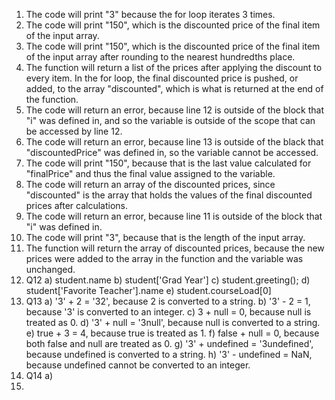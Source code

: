 1) The code will print "3" because the for loop iterates 3 times.
2) The code will print "150", which is the discounted price of the final item of the input array.
3) The code will print "150", which is the discounted price of the final item of the input array after rounding to the nearest hundredths place.
4) The function will return a list of the prices after applying the discount to every item. In the for loop, the final discounted price is pushed, or added, to the array "discounted", which is what is returned at the end of the function.
5) The code will return an error, because line 12 is outside of the block that "i" was defined in, and so the variable is outside of the scope that can be accessed by line 12.
6) The code will return an error, because line 13 is outside of the black that "discountedPrice" was defined in, so the variable cannot be accessed.
7) The code will print "150", because that is the last value calculated for "finalPrice" and thus the final value assigned to the variable.
8) The code will return an array of the discounted prices, since "discounted" is the array that holds the values of the final discounted prices after calculations.
9) The code will return an error, because line 11 is outside of the block that "i" was defined in.
10) The code will print "3", because that is the length of the input array.
11) The function will return the array of discounted prices, because the new prices were added to the array in the function and the variable was unchanged.
12) Q12
    a) student.name
    b) student['Grad Year']
    c) student.greeting();
    d) student['Favorite Teacher'].name
    e) student.courseLoad[0]
13) Q13
    a) '3' + 2 = '32', because 2 is converted to a string.
    b) '3' - 2 = 1, because '3' is converted to an integer.
    c) 3 + null = 0, because null is treated as 0.
    d) '3' + null = '3null', because null is converted to a string.
    e) true + 3 = 4, because true is treated as 1.
    f) false + null = 0, because both false and null are treated as 0.
    g) '3' + undefined = '3undefined', because undefined is converted to a string.
    h) '3' - undefined = NaN, because undefined cannot be converted to an integer.
14) Q14
    a)
15) 

